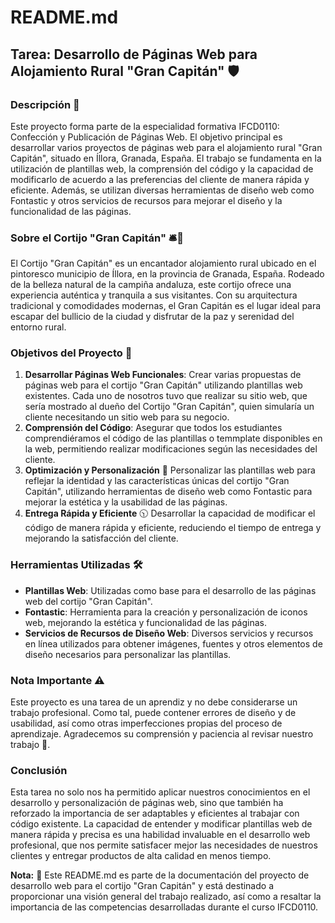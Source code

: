 # README.md

## Tarea: Desarrollo de Páginas Web para Alojamiento Rural "Gran Capitán" 🛡️

### Descripción 🧐

Este proyecto forma parte de la especialidad formativa IFCD0110: Confección y Publicación de Páginas Web. El objetivo principal es desarrollar varios proyectos de páginas web para el alojamiento rural "Gran Capitán", situado en Íllora, Granada, España. El trabajo se fundamenta en la utilización de plantillas web, la comprensión del código y la capacidad de modificarlo de acuerdo a las preferencias del cliente de manera rápida y eficiente. Además, se utilizan diversas herramientas de diseño web como Fontastic y otros servicios de recursos para mejorar el diseño y la funcionalidad de las páginas.

### Sobre el Cortijo "Gran Capitán" 🛎️🌄

El Cortijo "Gran Capitán" es un encantador alojamiento rural ubicado en el pintoresco municipio de Íllora, en la provincia de Granada, España. Rodeado de la belleza natural de la campiña andaluza, este cortijo ofrece una experiencia auténtica y tranquila a sus visitantes. Con su arquitectura tradicional y comodidades modernas, el Gran Capitán es el lugar ideal para escapar del bullicio de la ciudad y disfrutar de la paz y serenidad del entorno rural.

### Objetivos del Proyecto 🎯

1. **Desarrollar Páginas Web Funcionales**: Crear varias propuestas de páginas web para el cortijo "Gran Capitán" utilizando plantillas web existentes. Cada uno de nosotros tuvo que realizar su sitio web, que sería mostrado al dueño del Cortijo "Gran Capitán", quien simularía un cliente necesitando un sitio web para su negocio.
2. **Comprensión del Código**: Asegurar que todos los estudiantes comprendiéramos el código de las plantillas o temmplate disponibles en la web, permitiendo realizar modificaciones según las necesidades del cliente.
3. **Optimización y Personalización** 💟 Personalizar las plantillas web para reflejar la identidad y las características únicas del cortijo "Gran Capitán", utilizando herramientas de diseño web como Fontastic para mejorar la estética y la usabilidad de las páginas.
4. **Entrega Rápida y Eficiente** 🕥 Desarrollar la capacidad de modificar el código de manera rápida y eficiente, reduciendo el tiempo de entrega y mejorando la satisfacción del cliente.

### Herramientas Utilizadas 🛠️

- **Plantillas Web**: Utilizadas como base para el desarrollo de las páginas web del cortijo "Gran Capitán".
- **Fontastic**: Herramienta para la creación y personalización de iconos web, mejorando la estética y funcionalidad de las páginas.
- **Servicios de Recursos de Diseño Web**: Diversos servicios y recursos en línea utilizados para obtener imágenes, fuentes y otros elementos de diseño necesarios para personalizar las plantillas.

### Nota Importante ⚠️

Este proyecto es una tarea de un aprendiz y no debe considerarse un trabajo profesional. Como tal, puede contener errores de diseño y de usabilidad, así como otras imperfecciones propias del proceso de aprendizaje. Agradecemos su comprensión y paciencia al revisar nuestro trabajo 🙏.

### Conclusión

Esta tarea no solo nos ha permitido aplicar nuestros conocimientos en el desarrollo y personalización de páginas web, sino que también ha reforzado la importancia de ser adaptables y eficientes al trabajar con código existente. La capacidad de entender y modificar plantillas web de manera rápida y precisa es una habilidad invaluable en el desarrollo web profesional, que nos permite satisfacer mejor las necesidades de nuestros clientes y entregar productos de alta calidad en menos tiempo.

**Nota:** 👀 Este README.md es parte de la documentación del proyecto de desarrollo web para el cortijo "Gran Capitán" y está destinado a proporcionar una visión general del trabajo realizado, así como a resaltar la importancia de las competencias desarrolladas durante el curso IFCD0110.
